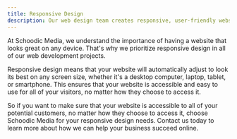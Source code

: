 ```yaml
---
title: Responsive Design
description: Our web design team creates responsive, user-friendly websites for optimal viewing on any device.
---
```

At Schoodic Media, we understand the importance of having a website that looks great on any device. That's why we prioritize responsive design in all of our web development projects.

Responsive design means that your website will automatically adjust to look its best on any screen size, whether it's a desktop computer, laptop, tablet, or smartphone. This ensures that your website is accessible and easy to use for all of your visitors, no matter how they choose to access it.

So if you want to make sure that your website is accessible to all of your potential customers, no matter how they choose to access it, choose Schoodic Media for your responsive design needs. Contact us today to learn more about how we can help your business succeed online.
